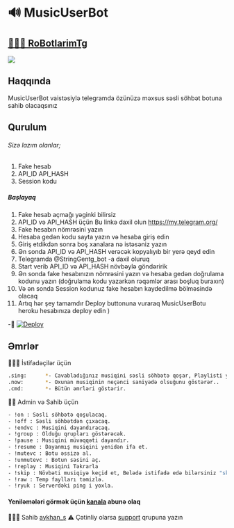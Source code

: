 # 🔊 MusicUserBot
## <a href="https://t.me/RoBotlarimTg">👨🏻‍💻 RoBotlarimTg</a>
<img src="https://telegra.ph/file/f52e92e80e10aa7fc294c.jpg" align="centre"/>



## Haqqında
MusicUserBot vaistəsiylə telegramda özünüzə məxsus səsli söhbət botuna sahib olacaqsınız

## Qurulum
###### Sizə lazım olanlar;
1) Fake hesab
2) API_ID API_HASH
3) Session kodu
##### Başlayaq
1) Fake hesab açmağı yəginki bilirsiz
2) API_ID və API_HASH üçün Bu linkə daxil olun https://my.telegram.org/ 
3) Fake hesabın nömrəsini yazın 
4) Hesaba gedən kodu sayta yazın və hesaba giriş edin 
5) Giriş etdikdən sonra boş xanalara nə istəsəniz yazın
6) Ən sonda API_ID və API_HASH verəcək kopyalıyıb bir yerə qeyd edin
7) Telegramda @StringGentg_bot -a daxil oluruq
8) Start verib API_ID və API_HASH növbəylə göndəririk
9) Ən sonda fake hesabınızın nömrəsini yazın və hesaba gedən doğrulama kodunu yazın (doğrulama kodu yazarkən rəqəmlər arası boşluq buraxın)
10) Və ən sonda Session kodunuz fake hesabın kaydedilmə bölməsində olacaq 
11) Artıq hər şey tamamdır Deploy buttonuna vuraraq MusicUserBotu heroku hesabınıza deploy edin )

-📍 [![Deploy](https://www.herokucdn.com/deploy/button.svg)](https://heroku.com/deploy?template=https://github.com/aykhan026/MusicUserBot.git)


## Əmrlər
👨🏻‍🦱 İstifadəçilər üçün
```sh
.sing:      *- Cavabladığınız musiqini səsli söhbətə qoşar, Playlisti yoxlamaq üçündə istifadə olunur
.now:       *- Oxunan musiqinin neçənci saniyədə olsuğunu göstərər..
.cmd:       *- Bütün əmrləri göstərir.

```
👮‍♂️ Admin və Sahib üçün 
```sh
- !on : Səsli söhbətə qoşulacaq.
- !off : Səsli söhbətdən çıxacaq.
- !endvc : Musiqini dayandıracaq.
- !group : Olduğu qrupları göstərəcək.
- !pause : Musiqini müvəqqəti dayandır.
- !resume : Dayanmış musiqini yenidən ifa et.
- !mutevc : Botu əssizə al.
- !unmutevc : Botun səsini aç.
- !replay : Musiqini Təkrarla
- !skip : Növbəti musiqiyə keçid et, Belədə istifadə edə bilərsiniz "skip 2" musiqinin sıra nömrəsinə uyğun.
- !raw : Temp faylları təmizlə. 
- !ryuk : Serverdəki ping i yoxla.
```
#### Yeniləmələri görmək üçün <a href="https://t.me/RoBotlarimTg">kanala</a> abunə olaq
👨🏻‍💻 Sahib <a href="https://t.me/RoBotlarimTg">aykhan_s</a>
⚠️ Çətinliy olarsa <a href="https://t.me/RoBotlarimGroup">support</a> qrupuna yazın

